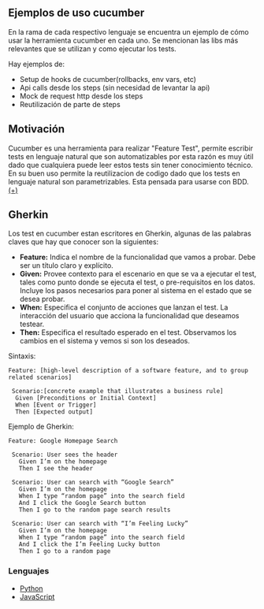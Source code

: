 ## Ejemplos de uso cucumber 

En la rama de cada respectivo lenguaje se encuentra un ejemplo de cómo usar la herramienta cucumber en cada uno. Se mencionan las libs más relevantes que se utilizan y como ejecutar los tests.

Hay ejemplos de:

- Setup de hooks de cucumber(rollbacks, env vars, etc)
- Api calls desde los steps (sin necesidad de levantar la api)
- Mock de request http desde los steps
- Reutilización de parte de steps

## Motivación

Cucumber es una herramienta para realizar "Feature Test", permite escribir tests en lenguaje natural que son automatizables por esta razón es muy útil dado que cualquiera puede leer estos tests sin tener conocimiento técnico. En su buen uso permite la reutilizacion de codigo dado que los tests en lenguaje natural son parametrizables. Esta pensada para usarse con BDD. [(+)](https://cucumber.io/)

## Gherkin

Los test en cucumber estan escritores en Gherkin, algunas de las palabras claves que hay que conocer son la siguientes:

- **Feature:** Indica el nombre de la funcionalidad que vamos a probar. Debe ser un título claro y explícito.
- **Given:** Provee contexto para el escenario en que se va a ejecutar el test, tales como punto donde se ejecuta el test, o pre-requisitos en los datos. Incluye los pasos necesarios para poner al sistema en el estado que se desea probar.
- **When:** Especifica el conjunto de acciones que lanzan el test. La interacción del usuario que acciona la funcionalidad que deseamos testear.
- **Then:** Especifica el resultado esperado en el test. Observamos los cambios en el sistema y vemos si son los deseados.

Sintaxis: 
```
Feature: [high-level description of a software feature, and to group related scenarios]

 Scenario:[concrete example that illustrates a business rule]
  Given [Preconditions or Initial Context]
  When [Event or Trigger]
  Then [Expected output]
```

Ejemplo de Gherkin:
```
Feature: Google Homepage Search

 Scenario: User sees the header
   Given I’m on the homepage
   Then I see the header

 Scenario: User can search with “Google Search”
   Given I’m on the homepage
   When I type “random page” into the search field
   And I click the Google Search button
   Then I go to the random page search results

 Scenario: User can search with “I’m Feeling Lucky”
   Given I’m on the homepage
   When I type “random page” into the search field
   And I click the I’m Feeling Lucky button
   Then I go to a random page
```

### Lenguajes

* [Python](https://github.com/taller-de-programacion-2/Cucumber/tree/Python)
* [JavaScript](https://github.com/taller-de-programacion-2/Cucumber/tree/JavaScript)


